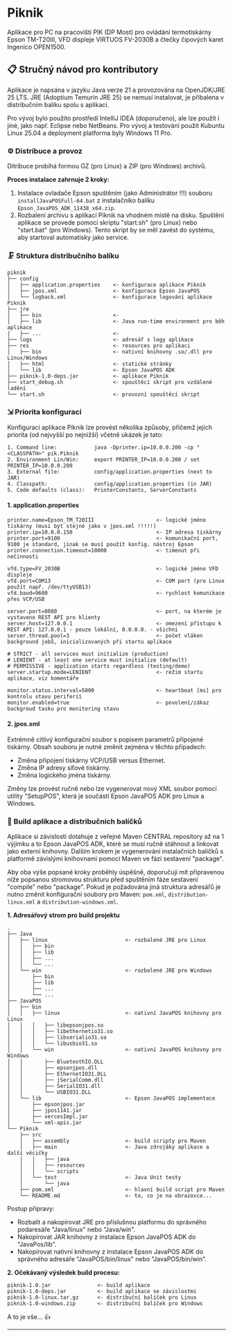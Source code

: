 # Piknik

Aplikace pro PC na pracovišti PIK (DP Most) pro ovládání termotiskárny Epson TM-T20III, VFD displeje VIRTUOS FV-2030B 
a čtečky čipových karet Ingenico OPEN1500.

## 📋 Stručný návod pro kontributory

Aplikace je napsána v jazyku Java verze 21 a provozována na OpenJDK/JRE 25 LTS. JRE (Adoptium Temurin JRE 25) se nemusí 
instalovat, je přibalena v distribučním balíku spolu s aplikací.

Pro vývoj bylo použito prostředí IntelliJ IDEA (doporučeno), ale lze použít i jiné, jako např. Eclipse nebo NetBeans.
Pro vývoj a testování použit Kubuntu Linux 25.04 a deployment platforma byly Windows 11 Pro. 

### &#9881; Distribuce a provoz

Ditribuce probíhá formou GZ (pro Linux) a ZIP (pro Windows) archivů.

**Proces instalace zahrnuje 2 kroky:**

1. Instalace ovladače Epson spuštěním (jako Administrátor !!!) souboru `installJavaPOSFull-64.bat` z instalačníko balíku `Epson_JavaPOS_ADK_11438_x64.zip`.
2. Rozbalení archivu s aplikací Piknik na vhodném místě na disku. Spuštění aplikace se provede pomocí skriptu "start.sh" (pro Linux) nebo "start.bat" (pro Windows). Tento skript by se měl zavést do systému, aby startoval automatisky jako service.

### 🗜 Struktura distribučního balíku

```
piknik
├── config
│   ├── application.properties    <- konfigurace aplikace Piknik
│   ├── jpos.xml                  <- konfigurace Epson JavaPOS
│   └── logback.xml               <- konfigurace logování aplikace Piknik
├── jre
│   ├── bin                       <-
│   ├── lib                       <- Java run-time environment pro běh aplikace
|   ├── ...                       <-
├── logs                          <- adresář s logy aplikace
├── res                           <- resources pro aplikaci
│   ├── bin                       <- nativní knihovny .so/.dll pro Linux/Windows
│   ├── html                      <- statické stránky
│   └── lib                       <- Epson JavaPOS ADK 
├── piknik-1.0-deps.jar           <- aplikace Piknik
├── start_debug.sh                <- spouštěcí skript pro vzdálené ladění
└── start.sh                      <- provozní spouštěcí skript
```

### &#8690; Priorita konfigurací

Konfiguraci aplikace Piknik lze provést několika způsoby, přičemž jejich priorita (od nejvyšší po nejnižší) včetně 
ukázek je tato:

    1. Command line:            java -Dprinter.ip=10.0.0.200 -cp "<CLASSPATH>" pik.Piknik
    2. Environment Lin/Win:     export PRINTER_IP=10.0.0.200 / set PRINTER_IP=10.0.0.200
    3. External file:           config/application.properties (next to JAR)
    4. Classpath:               config/application.properties (in JAR)
    5. Code defaults (class):   PrinterConstants, ServerConstants

#### 1. application.properties

	printer.name=Epson_TM_T20III                    <- logické jméno tiskárny (musí být stejné jako v jpos.xml !!!!!)
	printer.ip=10.0.0.150                           <- IP adresa tiskárny
	printer.port=9100                               <- komunikační port, 9100 je standard, jinak se musí použít konfig. nástroj Epson
	printer.connection.timeout=10000                <- timeout při nečinnosti
	
	vfd.type=FV_2030B                               <- logické jméno VFD displeje
	vfd.port=COM13                                  <- COM port (pro Linux použít např. /dev/ttyUSB13)
	vfd.baud=9600                                   <- rychlost komunikace přes VCP/USB
	
	server.port=8080                                <- port, na kterém je vystaveno REST API pro klienty
	server.host=127.0.0.1                           <- omezení přístupu k REST API: 127.0.0.1 - pouze lokální, 0.0.0.0. - všichni
	server.thread.pool=3                            <- počet vláken background jobů, inicializovaných při startu aplikace
	
	# STRICT - all services must initialize (production)
	# LENIENT - at least one service must initialize (default)
	# PERMISSIVE - application starts regardless (testing/demo)
	server.startup.mode=LENIENT                     <- režim startu aplikace, viz komentáře
	
	monitor.status.interval=5000                    <- heartbeat [ms] pro kontrolu stavu periferií
	monitor.enabled=true                            <- povolení/zákaz backgroud tasku pro monitoring stavu
	

#### 2. jpos.xml
Extrémně citlivý konfigurační soubor s popisem parametrů připojené tiskárny. Obsah souboru je nutné změnit zejména v těchto případech:

* Změna připojení tiskárny VCP/USB versus Ethernet.
* Změna IP adresy síťové tiskárny.
* Změna logického jména tiskárny.

Změny lze provést ručně nebo lze vygenerovat nový XML soubor pomocí utility "SetupPOS", která je součástí Epson JavaPOS ADK 
pro Linux a Windows.

### 🔨 Build aplikace a distribučních balíčků
Aplikace si závislosti dotahuje z veřejné Maven CENTRAL repository až na 1 výjimku a to Epson JavaPOS ADK, které se musí 
ručně stáhnout a linkovat jako externí knihovny.
Dalším krokem je vygenerování instalačních balíčků s platformě závislými knihovnami pomocí Maven ve fázi sestavení "package".

Aby oba výše popsané kroky proběhly úspěšně, doporučuji mít připravenou níže popsanou stromovou strukturu před spuštěním 
fáze sestavení "compile" nebo "package". Pokud je požadována jiná struktura adresářů je nutno změnit konfigurační soubory 
pro Maven: `pom.xml`, `distribution-linux.xml` a `distribution-windows.xml`.

**1. Adresářový strom pro build projektu**

	.
	├── Java
	│   ├── linux                         <- rozbalené JRE pro Linux
	│   │   ├── bin
	│   │   ├── lib
	│   │   ├── ...
	│   │   └── ...
	│   └── win                           <- rozbalené JRE pro Windows
	│       ├── bin
	│       ├── lib
	│       ├── ...
	│       └── ...
	├── JavaPOS
	│   ├── bin
	│   │   ├── linux                     <- nativní JavaPOS knihovny pro Linux
	│   │   │   ├── libepsonjpos.so
	│   │   │   ├── libethernetio31.so
	│   │   │   ├── libserialio31.so
	│   │   │   └── libusbio31.so
	│   │   └── win                       <- nativní JavaPOS knihovny pro Windows
	│   │       ├── BluetoothIO.DLL
	│   │       ├── epsonjpos.dll
	│   │       ├── EthernetIO31.DLL
	│   │       ├── jSerialComm.dll
	│   │       ├── SerialIO31.dll
	│   │       └── USBIO31.DLL
	│   └── lib                           <- Epson JavaPOS implementace
	│       ├── epsonjpos.jar
	│       ├── jpos1141.jar
	│       ├── xercesImpl.jar
	│       └── xml-apis.jar
	└── Piknik
	    ├── src
	    │   ├── assembly                  <- build scripty pro Maven
	    │   ├── main                      <- Java zdrojáky aplikace a další věcičky
	    │   │   ├── java
	    │   │   ├── resources
	    │   │   └── scripts
	    │   └── test                      <- Java Unit testy
	    │       └── java
	    ├── pom.xml                       <- hlavní build script pro Maven
	    └── README.md                     <- to, co je na obrazovce...
	
Postup přípravy:

* Rozbalit a nakopírovat JRE pro příslušnou platformu do správného podaresáře "Java/linux" nebo "Java/win".
* Nakopírovat JAR knihovny z instalace Epson JavaPOS ADK do "JavaPos/lib".
* Nakopírovat nativní knihovny z instalace Epson JavaPOS ADK do správného adresáře "JavaPOS/bin/linux" nebo "JavaPOS/bin/win".

**2. Očekávaný výsledek build procesu:**

    piknik-1.0.jar               <- build aplikace
    piknik-1.0-deps.jar          <- build aplikace se závislostmi
    piknik-1.0-linux.tar.gz      <- distribuční balíček pro Linux
    piknik-1.0-windows.zip       <- distribuční balíček pro Windows

A to je vše... 👍  

---
